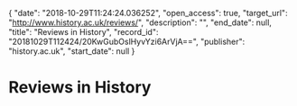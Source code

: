 {
  "date": "2018-10-29T11:24:24.036252", 
  "open_access": true, 
  "target_url": "http://www.history.ac.uk/reviews/", 
  "description": "", 
  "end_date": null, 
  "title": "Reviews in History", 
  "record_id": "20181029T112424/20KwGubOslHyvYzi6ArVjA==", 
  "publisher": "history.ac.uk", 
  "start_date": null
}

# Reviews in History

